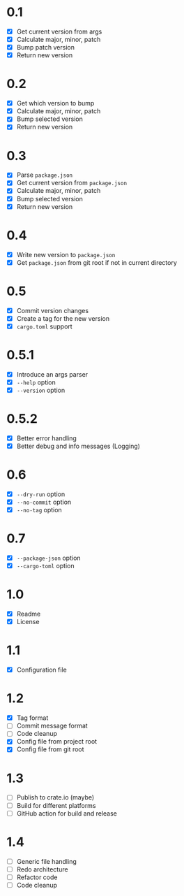 # 0.1
- [x] Get current version from args
- [x] Calculate major, minor, patch
- [x] Bump patch version
- [x] Return new version

# 0.2
- [x] Get which version to bump
- [x] Calculate major, minor, patch
- [x] Bump selected version
- [x] Return new version

# 0.3
- [x] Parse `package.json`
- [x] Get current version from `package.json`
- [x] Calculate major, minor, patch
- [x] Bump selected version
- [x] Return new version

# 0.4
- [x] Write new version to `package.json`
- [x] Get `package.json` from git root if not in current directory

# 0.5
- [x] Commit version changes
- [x] Create a tag for the new version
- [x] `cargo.toml` support

# 0.5.1
- [x] Introduce an args parser
- [x] `--help` option
- [x] `--version` option

# 0.5.2
- [x] Better error handling
- [x] Better debug and info messages (Logging)

# 0.6
- [x] `--dry-run` option
- [x] `--no-commit` option
- [x] `--no-tag` option

# 0.7
- [x] `--package-json` option
- [x] `--cargo-toml` option

# 1.0
- [x] Readme
- [x] License

# 1.1
- [x] Configuration file

# 1.2
- [x] Tag format
- [ ] Commit message format
- [ ] Code cleanup
- [x] Config file from project root
- [x] Config file from git root

# 1.3
- [ ] Publish to crate.io (maybe)
- [ ] Build for different platforms
- [ ] GitHub action for build and release

# 1.4
- [ ] Generic file handling
- [ ] Redo architecture
- [ ] Refactor code
- [ ] Code cleanup

